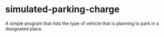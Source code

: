 # simulated-parking-charge
A simple program that lists the type of vehicle that is planning to park in a designated place.
